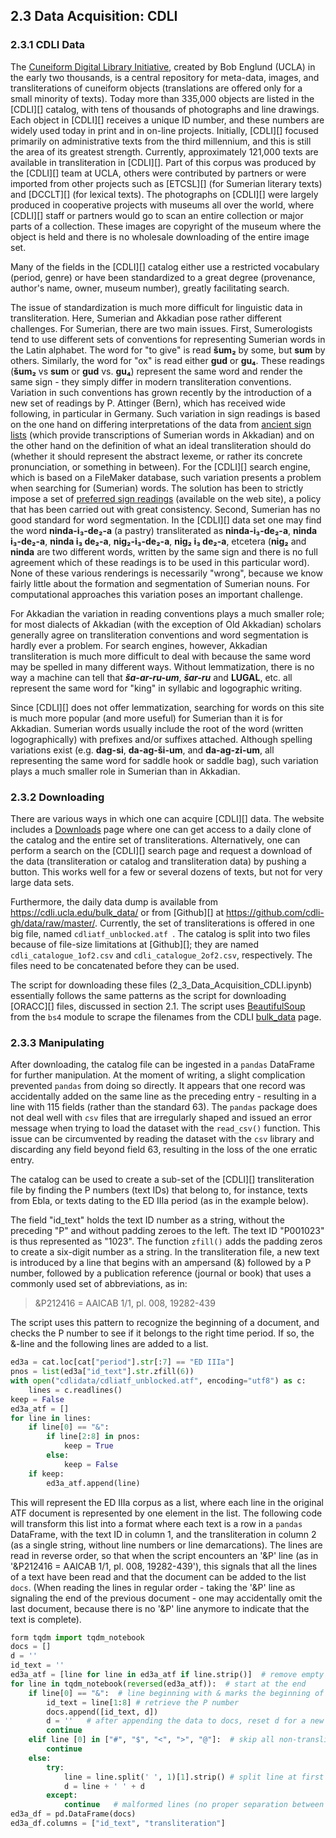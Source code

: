 ## 2.3 Data Acquisition: CDLI

### 2.3.1 CDLI Data

The [Cuneiform Digital Library Initiative](http://cdli.ucla.edu), created by Bob Englund (UCLA) in the early two thousands, is a central repository for meta-data, images, and transliterations of cuneiform objects (translations are offered only for a small minority of texts). Today more than 335,000 objects are listed in the [CDLI][] catalog, with tens of thousands of photographs and line drawings. Each object in [CDLI][] receives a unique ID number, and these numbers are widely used today in print and in on-line projects. Initially, [CDLI][] focused primarily on administrative texts from the third millennium, and this is still the area of its greatest strength. Currently, approximately 121,000 texts are available in transliteration in [CDLI][]. Part of this corpus was produced by the [CDLI][] team at UCLA, others were contributed by partners or were imported from other projects such as [ETCSL][] (for Sumerian literary texts) and [DCCLT][] (for lexical texts). The photographs on [CDLI][] were largely produced in cooperative projects with museums all over the world, where [CDLI][] staff or partners would go to scan an entire collection or major parts of a collection. These images are copyright of the museum where the object is held and there is no wholesale downloading of the entire image set.

Many of the fields in the [CDLI][] catalog either use a restricted vocabulary (period, genre) or have been standardized to a great degree (provenance, author's name, owner, museum number), greatly facilitating search. 

The issue of standardization is much more difficult for linguistic data in transliteration. Here, Sumerian and Akkadian pose rather different challenges. For Sumerian, there are two main issues. First, Sumerologists tend to use different sets of conventions for representing Sumerian words in the Latin alphabet. The word for "to give" is read **šum₂** by some, but **sum** by others. Similarly, the word for "ox" is read either **gud** or **gu₄**. These readings (**šum₂** vs **sum** or **gud** vs. **gu₄**) represent the same word and render the same sign - they simply differ in modern transliteration conventions. Variation in such conventions has grown recently by the introduction of a new set of readings by P. Attinger (Bern), which has received wide following, in particular in Germany. Such variation in sign readings is based on the one hand on differing interpretations of the data from [ancient sign lists](http://oracc.org/dcclt/signlists) (which provide transcriptions of Sumerian words in Akkadian) and on the other hand on the definition of what an ideal transliteration should do (whether it should represent the abstract lexeme, or rather its concrete pronunciation, or something in between). For the [CDLI][] search engine, which is based on a FileMaker database, such variation presents a problem when searching for (Sumerian) words. The solution has been to strictly impose a set of [preferred sign readings](https://cdli.ucla.edu/methods/sign_reading.html) (available on the web site), a policy that has been carried out with great consistency. Second, Sumerian has no good standard for word segmentation. In the [CDLI][] data set one may find the word **ninda-i₃-de₂-a** (a pastry) transliterated as **ninda-i₃-de₂-a**, **ninda i₃-de₂-a**, **ninda i₃ de₂-a**, **nig₂-i₃-de₂-a**, **nig₂ i₃ de₂-a**, etcetera (**nig₂** and **ninda** are two different words, written by the same sign and there is no full agreement which of these readings is to be used in this particular word). None of these various renderings is necessarily "wrong", because we know fairly little about  the formation and segmentation of Sumerian nouns. For computational approaches this variation poses an important challenge.

For Akkadian the variation in reading conventions plays a much smaller role; for most dialects of Akkadian (with the exception of Old Akkadian) scholars generally agree on transliteration conventions and word segmentation is hardly ever a problem. For search engines, however, Akkadian transliteration is much more difficult to deal with because the same word may be spelled in many different ways. Without lemmatization, there is no way a machine can tell that ***ša-ar-ru-um***, ***šar-ru*** and **LUGAL**, etc. all represent the same word for "king" in syllabic and logographic writing. 

Since [CDLI][] does not offer lemmatization, searching for words on this site is much more popular (and more useful) for Sumerian than it is for Akkadian. Sumerian words usually include the root of the word (written logographically) with prefixes and/or suffixes attached. Although spelling variations exist (e.g. **dag-si**, **da-ag-ši-um**, and **da-ag-zi-um**, all representing the same word for saddle hook or saddle bag), such variation plays a much smaller role in Sumerian than in Akkadian.

### 2.3.2 Downloading

There are various ways in which one can acquire [CDLI][] data. The website includes a [Downloads](https://cdli.ucla.edu/?q=downloads) page where one can get access to a daily clone of the catalog and the entire set of transliterations. Alternatively, one can perform a search on the [CDLI][] search page and request a download of the data (transliteration or catalog and transliteration data) by pushing a button. This works well for a few or several dozens of texts, but not for very large data sets.

Furthermore, the daily data dump is available from https://cdli.ucla.edu/bulk_data/ or from [Github][] at https://github.com/cdli-gh/data/raw/master/. Currently, the set of transliterations is offered in one big file, named `cdliatf_unblocked.atf `. The catalog is split into two files because of file-size limitations at [Github][]; they are named `cdli_catalogue_1of2.csv` and `cdli_catalogue_2of2.csv`, respectively. The files need to be concatenated before they can be used.

The script for downloading these files (2_3_Data_Acquisition_CDLI.ipynb) essentially follows the same patterns as the script for downloading [ORACC][] files, discussed in section 2.1. The script uses [BeautifulSoup](https://www.crummy.com/software/BeautifulSoup/bs4/doc/) from the `bs4` module to scrape the filenames from the CDLI [bulk_data](http://cdli.ucla.edu/bulk_data) page.

### 2.3.3 Manipulating

After downloading, the catalog file can be ingested in a `pandas` DataFrame for further manipulation. At the moment of writing, a slight complication prevented `pandas` from doing so directly. It appears that one record was accidentally added on the same line as the preceding entry - resulting in a line with 115 fields (rather than the standard 63). The `pandas` package does not deal well with `csv` files that are irregularly shaped and issued an error message when trying to load the dataset with the `read_csv()` function. This issue can be circumvented by reading the dataset with the `csv` library and discarding any field beyond field 63, resulting in the loss of the one erratic entry.

The catalog can be used to create a sub-set of the [CDLI][] transliteration file by finding the P numbers (text IDs) that belong to, for instance, texts from Ebla, or texts dating to the ED IIIa period (as in the example below).

The field "id_text" holds the text ID number as a string, without the preceding "P" and without padding zeroes to the left. The text ID "P001023" is thus represented as "1023".  The function `zfill()` adds the padding zeros to create a six-digit number as a string. In the transliteration file, a new text is introduced by a line that begins with an ampersand (&) followed by a P number, followed by a publication reference (journal or book) that uses a commonly used set of abbreviations, as in:

> 	&P212416 = AAICAB 1/1, pl. 008, 19282-439

The script uses this pattern to recognize the beginning of a document, and checks the P number to see if it belongs to the right time period. If so, the &-line and the following lines are added to a list.

```python
ed3a = cat.loc[cat["period"].str[:7] == "ED IIIa"]
pnos = list(ed3a["id_text"].str.zfill(6))
with open("cdlidata/cdliatf_unblocked.atf", encoding="utf8") as c: 
    lines = c.readlines()
keep = False
ed3a_atf = []
for line in lines:
    if line[0] == "&": 
        if line[2:8] in pnos: 
            keep = True
        else: 
            keep = False
    if keep: 
        ed3a_atf.append(line)
```

This will represent the ED IIIa corpus as a list, where each line in the original ATF document is represented by one element in the list. The following code will transform this list into a format where each text is a row in a `pandas` DataFrame, with the text ID in column 1, and the transliteration in column 2 (as a single string, without line numbers or line demarcations). The lines are read in reverse order, so that when the script encounters an '&P' line (as in '&P212416 = AAICAB 1/1, pl. 008, 19282-439'), this signals that all the lines of a text have been read and that the document can be added to the list `docs`. (When reading the lines in regular order - taking the '&P' line as signaling the end of the previous document - one may accidentally omit the last document, because there is no '&P' line anymore to indicate that the text is complete).

```python
form tqdm import tqdm_notebook
docs = []
d = ''
id_text = ''
ed3a_atf = [line for line in ed3a_atf if line.strip()]  # remove empty lines, which cause trouble
for line in tqdm_notebook(reversed(ed3a_atf)):  # start at the end
    if line[0] == "&":  # line beginning with & marks the beginning of a document
        id_text = line[1:8] # retrieve the P number
        docs.append([id_text, d])
        d = ''   # after appending the data to docs, reset d for a new document.
        continue
    elif line [0] in ["#", "$", "<", ">", "@"]:  # skip all non-transliteration lines
        continue
    else:
        try:
            line = line.split(' ', 1)[1].strip() # split line at first space (after the line number)
            d = line + ' ' + d
        except:
            continue   # malformed lines (no proper separation between line number and text) are skipped
ed3a_df = pd.DataFrame(docs)
ed3a_df.columns = ["id_text", "transliteration"]
```


